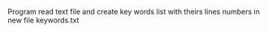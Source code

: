 Program read text file and create key words list with theirs lines numbers in new file keywords.txt
